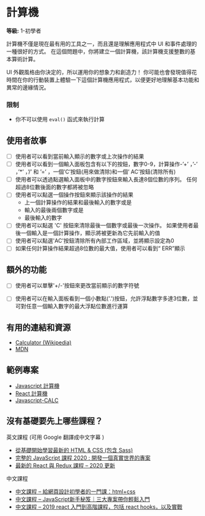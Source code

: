 # 計算機

**等級:** 1-初學者

計算機不僅是現在最有用的工具之一，而且還是理解應用程式中 UI 和事件處理的一種很好的方式。 在這個問題中，你將建立一個計算機，該計算機支援整數的基本算術計算。

UI 外觀風格由你決定的，所以運用你的想象力和創造力！ 你可能也會發現值得花時間在你的行動裝置上體驗一下這個計算機應用程式，以便更好地理解基本功能和異常的邊緣情況。

### 限制

- 你不可以使用 `eval()` 函式來執行計算

## 使用者故事

-   [ ] 使用者可以看到當前輸入顯示的數字或上次操作的結果
-   [ ] 使用者可以看到一個輸入面板包含有以下的按鈕，數字0-9，計算操作-’+’ ，’-’ ，’*’ ，’/’ 和 ’=’ ，一個’C’按鈕(用來做清除)和一個’ AC’按鈕(清除所有)
-   [ ] 使用者可以透過點選輸入面板中的數字按鈕來輸入長達8個位數的序列。 任何超過8位數後面的數字都將被忽略
-   [ ] 使用者可以點選一個操作按鈕來顯示該操作的結果
    * 上一個計算操作的結果和最後輸入的數字或是
    * 輸入的最後兩個數字或是
    * 最後輸入的數字
-   [ ] 使用者可以點選 'C' 按鈕來清除最後一個數字或最後一次操作。 如果使用者最後一個輸入是一個計算操作，顯示將被更新為它先前輸入的值
-   [ ] 使用者可以點選'AC'按鈕清除所有內部工作區域，並將顯示設定為0
-   [ ] 如果任何計算操作結果超過8位數的最大值，使用者可以看到“ ERR”顯示

## 額外的功能

-   [ ] 使用者可以單擊'+/-'按鈕來更改當前顯示的數字符號
-   [ ] 使用者可以在輸入面板看到一個小數點('.')按鈕，允許浮點數字多達3位數，並可對任意一個輸入數字的最大浮點位數進行運算


## 有用的連結和資源

- [Calculator (Wikipedia)](https://en.wikipedia.org/wiki/Calculator)
- [MDN](https://developer.mozilla.org/en-US/)

## 範例專案

- [Javascript 計算機](https://codepen.io/giana/pen/GJMBEv)
- [React 計算機](https://codepen.io/mjijackson/pen/xOzyGX)
- [Javascript-CALC](https://github.com/x0uter/javascript-calc)

## 沒有基礎要先上哪些課程？

英文課程 (可用 Google 翻譯成中文字幕 ) 

- [從基礎開始學習最新的 HTML & CSS (包含 Sass)](https://softnshare.com/modern-html-css-from-the-beginning/)
- [完整的 JavaScript 課程 2020 : 開發一個真實世界的專案](https://softnshare.com/the-complete-javascript-course/)
- [最新的 React 與 Redux 課程 – 2020 更新](https://softnshare.com/react-redux/)

中文課程

- [中文課程 – 給網頁設計初學者的一門課：html+css](https://softnshare.com/htmlcss-d/)
- [中文課程 – JavaScript新手秘笈｜三大專案帶你輕鬆入門]( https://softnshare.com/%e4%b8%ad%e6%96%87%e8%aa%b2%e7%a8%8b-javascript%e6%96%b0%e6%89%8b%e7%a7%98%e7%ac%88/)
- [中文課程 – 2019 react 入門到高階課程，包括 react hooks，以及實戰](https://softnshare.com/javascript-react-es6-hook-router-umijs-redux-dva-antd/)
